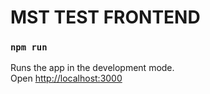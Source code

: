 # MST TEST FRONTEND

### `npm run`

Runs the app in the development mode.<br />
Open [http://localhost:3000](http://localhost:3000)
